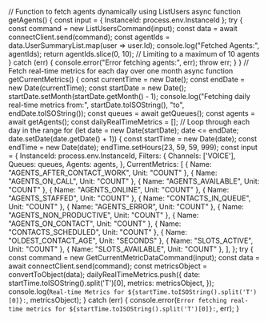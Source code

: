 // Function to fetch agents dynamically using ListUsers
async function getAgents() {
   const input = { InstanceId: process.env.InstanceId };
   try {
       const command = new ListUsersCommand(input);
       const data = await connectClient.send(command);
       const agentIds = data.UserSummaryList.map(user => user.Id);
       console.log("Fetched Agents:", agentIds);
       return agentIds.slice(0, 10); // Limiting to a maximum of 10 agents
   } catch (err) {
       console.error("Error fetching agents:", err);
       throw err;
   }
}
// Fetch real-time metrics for each day over one month
async function getCurrentMetrics() {
   const currentTime = new Date();
   const endDate = new Date(currentTime);
   const startDate = new Date();
   startDate.setMonth(startDate.getMonth() - 1);
   console.log("Fetching daily real-time metrics from:", startDate.toISOString(), "to", endDate.toISOString());
   const queues = await getQueues();
   const agents = await getAgents();
   const dailyRealTimeMetrics = [];
   // Loop through each day in the range
   for (let date = new Date(startDate); date <= endDate; date.setDate(date.getDate() + 1)) {
       const startTime = new Date(date);
       const endTime = new Date(date);
       endTime.setHours(23, 59, 59, 999);
       const input = {
           InstanceId: process.env.InstanceId,
           Filters: {
               Channels: ['VOICE'],
               Queues: queues,
               Agents: agents,
           },
           CurrentMetrics: [
               { Name: "AGENTS_AFTER_CONTACT_WORK", Unit: "COUNT" },
               { Name: "AGENTS_ON_CALL", Unit: "COUNT" },
               { Name: "AGENTS_AVAILABLE", Unit: "COUNT" },
               { Name: "AGENTS_ONLINE", Unit: "COUNT" },
               { Name: "AGENTS_STAFFED", Unit: "COUNT" },
               { Name: "CONTACTS_IN_QUEUE", Unit: "COUNT" },
               { Name: "AGENTS_ERROR", Unit: "COUNT" },
               { Name: "AGENTS_NON_PRODUCTIVE", Unit: "COUNT" },
               { Name: "AGENTS_ON_CONTACT", Unit: "COUNT" },
               { Name: "CONTACTS_SCHEDULED", Unit: "COUNT" },
               { Name: "OLDEST_CONTACT_AGE", Unit: "SECONDS" },
               { Name: "SLOTS_ACTIVE", Unit: "COUNT" },
               { Name: "SLOTS_AVAILABLE", Unit: "COUNT" },
           ],
       };
       try {
           const command = new GetCurrentMetricDataCommand(input);
           const data = await connectClient.send(command);
           const metricsObject = convertToObject(data);
           dailyRealTimeMetrics.push({
               date: startTime.toISOString().split('T')[0],
               metrics: metricsObject,
           });
           console.log(`Real-time Metrics for ${startTime.toISOString().split('T')[0]}:`, metricsObject);
       } catch (err) {
           console.error(`Error fetching real-time metrics for ${startTime.toISOString().split('T')[0]}:`, err);
       }
